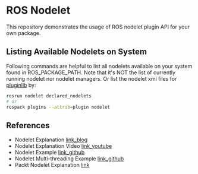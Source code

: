 # ROS Nodelet

This repository demonstrates the usage of ROS nodelet plugin API for your own package.

## Listing Available Nodelets on System

Following commands are helpful to list all nodelets available on your system found in ROS_PACKAGE_PATH. Note that it's NOT the list of currently running nodelet nor nodelet managers. Or list the nodelet xml files for [pluginlib](https://wiki.ros.org/pluginlib) by: 
```bash
rosrun nodelet declared_nodelets
# or
rospack plugins --attrib=plugin nodelet
```

## References

- Nodelet Explanation [link_blog](https://automaticaddison.com/working-with-ros-nodelets-in-ros-noetic/)
- Nodelet Explanation Video [link_youtube](https://www.youtube.com/watch?v=2eyaO2REmns)
- Nodelet Example [link_github](https://github.com/lucasw/nodelet_demo)
- Nodelet Multi-threading Example [link_github](https://github.com/ros-drivers/camera1394/blob/abc1950a6925628acc7581cabc312741706b6e4c/src/nodes/nodelet.cpp)
- Packt Nodelet Explanation [link](https://hub.packtpub.com/working-pluginlib-nodelets-and-gazebo-plugins/)